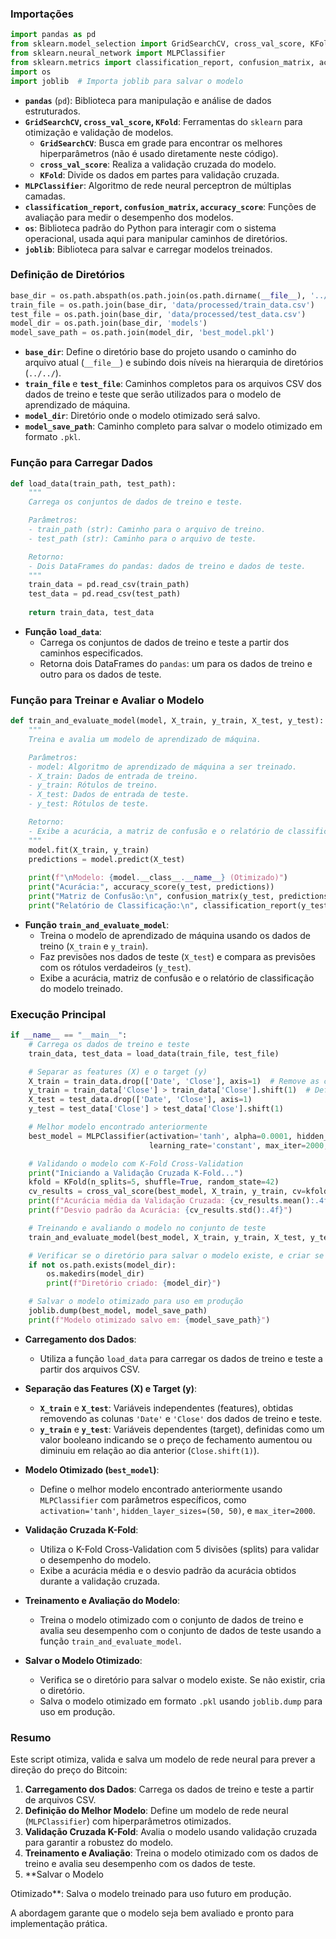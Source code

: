 ### Importações

```python
import pandas as pd
from sklearn.model_selection import GridSearchCV, cross_val_score, KFold
from sklearn.neural_network import MLPClassifier
from sklearn.metrics import classification_report, confusion_matrix, accuracy_score
import os
import joblib  # Importa joblib para salvar o modelo
```

- **`pandas`** (`pd`): Biblioteca para manipulação e análise de dados estruturados.
- **`GridSearchCV`, `cross_val_score`, `KFold`**: Ferramentas do `sklearn` para otimização e validação de modelos.
  - **`GridSearchCV`**: Busca em grade para encontrar os melhores hiperparâmetros (não é usado diretamente neste código).
  - **`cross_val_score`**: Realiza a validação cruzada do modelo.
  - **`KFold`**: Divide os dados em partes para validação cruzada.
- **`MLPClassifier`**: Algoritmo de rede neural perceptron de múltiplas camadas.
- **`classification_report`, `confusion_matrix`, `accuracy_score`**: Funções de avaliação para medir o desempenho dos modelos.
- **`os`**: Biblioteca padrão do Python para interagir com o sistema operacional, usada aqui para manipular caminhos de diretórios.
- **`joblib`**: Biblioteca para salvar e carregar modelos treinados.

### Definição de Diretórios

```python
base_dir = os.path.abspath(os.path.join(os.path.dirname(__file__), '../../'))
train_file = os.path.join(base_dir, 'data/processed/train_data.csv')
test_file = os.path.join(base_dir, 'data/processed/test_data.csv')
model_dir = os.path.join(base_dir, 'models')
model_save_path = os.path.join(model_dir, 'best_model.pkl')
```

- **`base_dir`**: Define o diretório base do projeto usando o caminho do arquivo atual (`__file__`) e subindo dois níveis na hierarquia de diretórios (`../../`).
- **`train_file`** e **`test_file`**: Caminhos completos para os arquivos CSV dos dados de treino e teste que serão utilizados para o modelo de aprendizado de máquina.
- **`model_dir`**: Diretório onde o modelo otimizado será salvo.
- **`model_save_path`**: Caminho completo para salvar o modelo otimizado em formato `.pkl`.

### Função para Carregar Dados

```python
def load_data(train_path, test_path):
    """
    Carrega os conjuntos de dados de treino e teste.

    Parâmetros:
    - train_path (str): Caminho para o arquivo de treino.
    - test_path (str): Caminho para o arquivo de teste.

    Retorno:
    - Dois DataFrames do pandas: dados de treino e dados de teste.
    """
    train_data = pd.read_csv(train_path)
    test_data = pd.read_csv(test_path)
    
    return train_data, test_data
```

- **Função `load_data`**:
  - Carrega os conjuntos de dados de treino e teste a partir dos caminhos especificados.
  - Retorna dois DataFrames do `pandas`: um para os dados de treino e outro para os dados de teste.

### Função para Treinar e Avaliar o Modelo

```python
def train_and_evaluate_model(model, X_train, y_train, X_test, y_test):
    """
    Treina e avalia um modelo de aprendizado de máquina.

    Parâmetros:
    - model: Algoritmo de aprendizado de máquina a ser treinado.
    - X_train: Dados de entrada de treino.
    - y_train: Rótulos de treino.
    - X_test: Dados de entrada de teste.
    - y_test: Rótulos de teste.

    Retorno:
    - Exibe a acurácia, a matriz de confusão e o relatório de classificação do modelo.
    """
    model.fit(X_train, y_train)
    predictions = model.predict(X_test)
    
    print(f"\nModelo: {model.__class__.__name__} (Otimizado)")
    print("Acurácia:", accuracy_score(y_test, predictions))
    print("Matriz de Confusão:\n", confusion_matrix(y_test, predictions))
    print("Relatório de Classificação:\n", classification_report(y_test, predictions))
```

- **Função `train_and_evaluate_model`**:
  - Treina o modelo de aprendizado de máquina usando os dados de treino (`X_train` e `y_train`).
  - Faz previsões nos dados de teste (`X_test`) e compara as previsões com os rótulos verdadeiros (`y_test`).
  - Exibe a acurácia, matriz de confusão e o relatório de classificação do modelo treinado.

### Execução Principal

```python
if __name__ == "__main__":
    # Carrega os dados de treino e teste
    train_data, test_data = load_data(train_file, test_file)

    # Separar as features (X) e o target (y)
    X_train = train_data.drop(['Date', 'Close'], axis=1)  # Remove as colunas 'Date' e 'Close'
    y_train = train_data['Close'] > train_data['Close'].shift(1)  # Define o target como subida ou descida
    X_test = test_data.drop(['Date', 'Close'], axis=1)
    y_test = test_data['Close'] > test_data['Close'].shift(1)

    # Melhor modelo encontrado anteriormente
    best_model = MLPClassifier(activation='tanh', alpha=0.0001, hidden_layer_sizes=(50, 50), 
                               learning_rate='constant', max_iter=2000, solver='adam')

    # Validando o modelo com K-Fold Cross-Validation
    print("Iniciando a Validação Cruzada K-Fold...")
    kfold = KFold(n_splits=5, shuffle=True, random_state=42)
    cv_results = cross_val_score(best_model, X_train, y_train, cv=kfold, scoring='accuracy')
    print(f"Acurácia média da Validação Cruzada: {cv_results.mean():.4f}")
    print(f"Desvio padrão da Acurácia: {cv_results.std():.4f}")

    # Treinando e avaliando o modelo no conjunto de teste
    train_and_evaluate_model(best_model, X_train, y_train, X_test, y_test)

    # Verificar se o diretório para salvar o modelo existe, e criar se não existir
    if not os.path.exists(model_dir):
        os.makedirs(model_dir)
        print(f"Diretório criado: {model_dir}")

    # Salvar o modelo otimizado para uso em produção
    joblib.dump(best_model, model_save_path)
    print(f"Modelo otimizado salvo em: {model_save_path}")
```

- **Carregamento dos Dados**:
  - Utiliza a função `load_data` para carregar os dados de treino e teste a partir dos arquivos CSV.

- **Separação das Features (X) e Target (y)**:
  - **`X_train`** e **`X_test`**: Variáveis independentes (features), obtidas removendo as colunas `'Date'` e `'Close'` dos dados de treino e teste.
  - **`y_train`** e **`y_test`**: Variáveis dependentes (target), definidas como um valor booleano indicando se o preço de fechamento aumentou ou diminuiu em relação ao dia anterior (`Close.shift(1)`).

- **Modelo Otimizado (`best_model`)**:
  - Define o melhor modelo encontrado anteriormente usando `MLPClassifier` com parâmetros específicos, como `activation='tanh'`, `hidden_layer_sizes=(50, 50)`, e `max_iter=2000`.

- **Validação Cruzada K-Fold**:
  - Utiliza o K-Fold Cross-Validation com 5 divisões (splits) para validar o desempenho do modelo.
  - Exibe a acurácia média e o desvio padrão da acurácia obtidos durante a validação cruzada.

- **Treinamento e Avaliação do Modelo**:
  - Treina o modelo otimizado com o conjunto de dados de treino e avalia seu desempenho com o conjunto de dados de teste usando a função `train_and_evaluate_model`.

- **Salvar o Modelo Otimizado**:
  - Verifica se o diretório para salvar o modelo existe. Se não existir, cria o diretório.
  - Salva o modelo otimizado em formato `.pkl` usando `joblib.dump` para uso em produção.

### Resumo

Este script otimiza, valida e salva um modelo de rede neural para prever a direção do preço do Bitcoin:

1. **Carregamento dos Dados**: Carrega os dados de treino e teste a partir de arquivos CSV.
2. **Definição do Melhor Modelo**: Define um modelo de rede neural (`MLPClassifier`) com hiperparâmetros otimizados.
3. **Validação Cruzada K-Fold**: Avalia o modelo usando validação cruzada para garantir a robustez do modelo.
4. **Treinamento e Avaliação**: Treina o modelo otimizado com os dados de treino e avalia seu desempenho com os dados de teste.
5. **Salvar o Modelo

 Otimizado**: Salva o modelo treinado para uso futuro em produção.

A abordagem garante que o modelo seja bem avaliado e pronto para implementação prática.